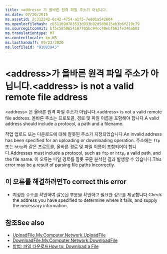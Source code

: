 ```yaml
---
title: <address> 가 올바른 원격 파일 주소가 아닙니다.
ms.date: 07/20/2015
ms.assetid: 2c312242-6c42-4754-a1f5-7e801a542604
ms.openlocfilehash: c651169d783533d933b92d509015eb3b6f219c79
ms.sourcegitcommit: bf5c5850654187705bc94cc40ebfb62fe346ab02
ms.translationtype: MT
ms.contentlocale: ko-KR
ms.lasthandoff: 09/23/2020
ms.locfileid: "91083945"
---
```

# <a name="address-is-not-a-valid-remote-file-address"></a><span data-ttu-id="0decf-102">\<address>가 올바른 원격 파일 주소가 아닙니다.</span><span class="sxs-lookup"><span data-stu-id="0decf-102">\<address> is not a valid remote file address</span></span>

<span data-ttu-id="0decf-103">\<address> 은 올바른 원격 파일 주소가 아닙니다.</span><span class="sxs-lookup"><span data-stu-id="0decf-103">\<address> is not a valid remote file address.</span></span> <span data-ttu-id="0decf-104">올바른 주소는 프로토콜, 경로 및 파일 이름을 포함해야 합니다.</span><span class="sxs-lookup"><span data-stu-id="0decf-104">A valid address should include a protocol, a path and a filename.</span></span>  
  
 <span data-ttu-id="0decf-105">작업 업로드 또는 다운로드에 대해 잘못된 주소가 지정되었습니다.</span><span class="sxs-lookup"><span data-stu-id="0decf-105">An invalid address has been specified for an uploading or downloading operation.</span></span> <span data-ttu-id="0decf-106">주소에는 `ftp` 또는 `http`와 같은 프로토콜, 올바른 경로 및 파일 이름이 포함되어야 합니다.</span><span class="sxs-lookup"><span data-stu-id="0decf-106">Addresses must include a protocol, such as `ftp` or `http`, a valid path, and the file name.</span></span> <span data-ttu-id="0decf-107">이 오류는 파일 경로를 잘못 구문 분석한 결과 발생할 수 있습니다.</span><span class="sxs-lookup"><span data-stu-id="0decf-107">This error may be a result of parsing file paths incorrectly.</span></span>  
  
## <a name="to-correct-this-error"></a><span data-ttu-id="0decf-108">이 오류를 해결하려면</span><span class="sxs-lookup"><span data-stu-id="0decf-108">To correct this error</span></span>  
  
- <span data-ttu-id="0decf-109">지정한 주소를 확인하여 잘못된 부분을 확인하고 필요한 정보를 제공합니다.</span><span class="sxs-lookup"><span data-stu-id="0decf-109">Check the address you have specified to determine where it fails, and supply the necessary information.</span></span>  
  
## <a name="see-also"></a><span data-ttu-id="0decf-110">참조</span><span class="sxs-lookup"><span data-stu-id="0decf-110">See also</span></span>

- [<span data-ttu-id="0decf-111">UploadFile.</span><span class="sxs-lookup"><span data-stu-id="0decf-111">My.Computer.Network.UploadFile</span></span>](xref:Microsoft.VisualBasic.Devices.Network.UploadFile%2A)
- [<span data-ttu-id="0decf-112">DownloadFile.</span><span class="sxs-lookup"><span data-stu-id="0decf-112">My.Computer.Network.DownloadFile</span></span>](xref:Microsoft.VisualBasic.Devices.Network.DownloadFile%2A)
- [<span data-ttu-id="0decf-113">방법: 파일 다운로드</span><span class="sxs-lookup"><span data-stu-id="0decf-113">How to: Download a File</span></span>](../developing-apps/programming/computer-resources/how-to-download-a-file.md)
